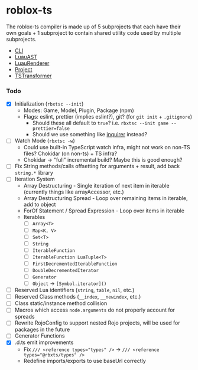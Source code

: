 # roblox-ts

The roblox-ts compiler is made up of 5 subprojects that each have their own goals + 1 subproject to contain shared utility code used by multiple subprojects.

-   [CLI](./CLI/README.md)
-   [LuauAST](./LuauAST/README.md)
-   [LuauRenderer](./LuauRenderer/README.md)
-   [Project](./Project/README.md)
-   [TSTransformer](./TSTransformer/README.md)

### **Todo**

-   [x] Initialization (`rbxtsc --init`)
    -   Modes: Game, Model, Plugin, Package (npm)
    -   Flags: eslint, prettier (implies eslint?), git? (for `git init` + `.gitignore`)
        -   Should these all default to `true`? i.e. `rbxtsc --init game --prettier=false`
        -   Should we use something like [inquirer](https://www.npmjs.com/package/inquirer) instead?
-   [ ] Watch Mode (`rbxtsc -w`)
    -   Could use built-in TypeScript watch infra, might not work on non-TS files? Chokidar (on non-ts) + TS infra?
    -   Chokidar -> "full" incremental build? Maybe this is good enough?
-   [ ] Fix String methods/calls offsetting for arguments + result, add back `string.*` library
-   [ ] Iteration System
    -   Array Destructuring - Single iteration of next item in iterable (currently things like arrayAccessor, etc.)
    -   Array Destructuring Spread - Loop over remaining items in iterable, add to object
    -   ForOf Statement / Spread Expression - Loop over items in iterable
    -   Iterables
        -   [ ] `Array<T>`
        -   [ ] `Map<K, V>`
        -   [ ] `Set<T>`
        -   [ ] `String`
        -   [ ] `IterableFunction`
        -   [ ] `IterableFunction LuaTuple<T>`
        -   [ ] `FirstDecrementedIterableFunction`
        -   [ ] `DoubleDecrementedIterator`
        -   [ ] `Generator`
        -   [ ] `Object` -> `[Symbol.iterator]()`
-   [ ] Reserved Lua identifiers (`string`, `table`, `nil`, etc.)
-   [ ] Reserved Class methods (`__index`, `__newindex`, etc.)
-   [ ] Class static/instance method collision
-   [ ] Macros which access `node.arguments` do not properly account for spreads
-   [ ] Rewrite RojoConfig to support nested Rojo projects, will be used for packages in the future
-   [ ] Generator Functions
-   [x] .d.ts emit improvements
    -   Fix `/// <reference types="types" />` -> `/// <reference types="@rbxts/types" />`
    -   Redefine imports/exports to use baseUrl correctly
